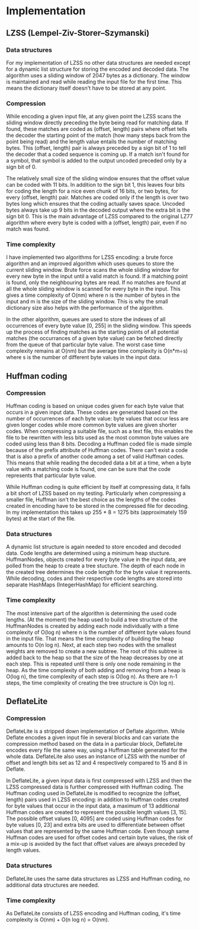 # Implementation

## LZSS (Lempel-Ziv-Storer–Szymanski)
### Data structures
For my implementation of LZSS no other data structures are needed except for a dynamic list structure for storing the encoded and decoded data. The algorithm uses a sliding window of 2047 bytes as a dictionary. The window is maintained and read while reading the input file for the first time. This means the dictionary itself doesn't have to be stored at any point.

### Compression
While encoding a given input file, at any given point the LZSS scans the sliding window directly preceding the byte being read for matching data. If found, these matches are coded as (offset, length) pairs where offset tells the decoder the starting point of the match (how many steps back from the point being read) and the length value entails the number of matching bytes. This (offset, length) pair is always preceded by a sign bit of 1 to tell the decoder that a coded sequence is coming up. If a match isn't found for a symbol, that symbol is added to the output uncoded preceded only by a sign bit of 0. 

The relatively small size of the sliding window ensures that the offset value can be coded with 11 bits. In addition to the sign bit 1, this leaves four bits for coding the length for a nice even chunk of 16 bits, or two bytes, for every (offset, length) pair. Matches are coded only if the length is over two bytes long which ensures that the coding actually saves space. Uncoded bytes always take up 9 bits in the decoded output where the extra bit is the sign bit 0. This is the main advantage of LZSS compared to the original LZ77 algorithm where every byte is coded with a (offset, length) pair, even if no match was found.

### Time complexity
I have implemented two algorithms for LZSS encoding: a brute force algorithm and an improved algorithm which uses queues to store the current sliding window. Brute force scans the whole sliding window for every new byte in the input until a valid match is found. If a matching point is found, only the neighbouring bytes are read. If no matches are found at all the whole sliding window is scanned for every byte in the input. This gives a time complexity of O(nm) where n is the number of bytes in the input and m is the size of the sliding window. This is why the small dictionary size also helps with the performance of the algorithm. 

In the other algorithm, queues are used to store the indexes of all occurrences of every byte value [0, 255] in the sliding window. This speeds up the process of finding matches as the starting points of all potential matches (the occurrances of a given byte value) can be fetched directly from the queue of that particular byte value. The worst case time complexity remains at O(nm) but the average time complexity is O(n*m÷s) where s is the number of different byte values in the input data.

## Huffman coding
### Compression
Huffman coding is based on unique codes given for each byte value that occurs in a given input data. These codes are generated based on the number of occurrences of each byte value: byte values that occur less are given longer codes while more common byte values are given shorter codes. When compressing a suitable file, such as a text file, this enables the file to be rewritten with less bits used as the most common byte values are coded using less than 8 bits. Decoding a Huffman coded file is made simple because of the prefix attribute of Huffman codes. There can't exist a code that is also a prefix of another code among a set of valid Huffman codes. This means that while reading the decoded data a bit at a time, when a byte value with a matching code is found, one can be sure that the code represents that particular byte value.  

While Huffman coding is quite efficient by itself at compressing data, it falls a bit short of LZSS based on my testing. Particularly when compressing a smaller file, Huffman isn't the best choice as the lengths of the codes created in encoding have to be stored in the compressed file for decoding. In my implementation this takes up 255 * 8 = 1275 bits (approximately 159 bytes) at the start of the file. 

### Data structures
A dynamic list structure is again needed to store encoded and decoded data. Code lengths are determined using a minimum heap stucture. HuffmanNodes, objects created for every byte value in the input data, are polled from the heap to create a tree stucture. The depth of each node in the created tree determines the code length for the byte value it represents. While decoding, codes and their respective code lengths are stored into separate HashMaps (IntegerHashMap) for efficient searching.

### Time complexity
The most intensive part of the algorithm is determining the used code lengths. (At the moment) the heap used to build a tree structure of the HuffmanNodes is created by adding each node individually with a time complexity of O(log n) where n is the number of different byte values found in the input file. That means the time complexity of building the heap amounts to O(n log n). Next, at each step two nodes with the smallest weights are removed to create a new subtree. The root of this subtree is added back to the heap so that the size of the heap decreases by one at each step. This is repeated until there is only one node remaining in the heap. As the time complexity of both adding and removing from a heap is O(log n), the time complexity of each step is O(log n). As there are n-1 steps, the time complexity of creating the tree structure is O(n log n). 

## DeflateLite
### Compression
DeflateLite is a stripped down implementation of Deflate algorithm. While Deflate encodes a given input file in several blocks and can variate the compression method based on the data in a particular block, DeflateLite encodes every file the same way, using a Huffman table generated for the whole data. DeflateLite also uses an instance of LZSS with the number of offset and length bits set as 12 and 4 respectively compared to 15 and 8 in Deflate.

In DeflateLite, a given input data is first compressed with LZSS and then the LZSS compressed data is further compressed with Huffman coding. The Huffman coding used in DeflateLite is modified to recognize the (offset, length) pairs used in LZSS encoding: in addition to Huffman codes created for byte values that occur in the input data, a maximum of 13 additional Huffman codes are created to represent the possible length values [3, 15]. The possible offset values [0, 4095] are coded using Huffman codes for byte values [0, 23] and extra bits are used to differentiate between offset values that are represented by the same Huffman code. Even though same Huffman codes are used for offset codes and certain byte values, the risk of a mix-up is avoided by the fact that offset values are always preceded by length values. 

### Data structures 
DeflateLite uses the same data structures as LZSS and Huffman coding, no additional data structures are needed. 

### Time complexity
As DeflateLite consists of LZSS encoding and Huffman coding, it's time complexity is O(nm) + O(n log n) = O(nm). 
